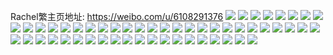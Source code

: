 Rachel繁主页地址: https://weibo.com/u/6108291376 
![](https://wx4.sinaimg.cn/mw2000/006FnLCEly1h8s7r906v0j31840ty4bm.jpg) 
![](https://wx4.sinaimg.cn/mw2000/006FnLCEly1h8s7r9emboj317m0u0487.jpg) 
![](https://wx4.sinaimg.cn/mw2000/006FnLCEly1h8s7ra3lswj31400u0wor.jpg) 
![](https://wx4.sinaimg.cn/mw2000/006FnLCEly1h8s7r9pmljj31400u0qdr.jpg) 
![](https://wx4.sinaimg.cn/mw2000/006FnLCEly1h8s7mkozp1j30ty13ywmc.jpg) 
![](https://wx4.sinaimg.cn/mw2000/006FnLCEly1h8s7rb26mvj31400u0n5p.jpg) 
![](https://wx4.sinaimg.cn/mw2000/006FnLCEly1h8s7rbi3jhj30u01viaj2.jpg) 
![](https://wx4.sinaimg.cn/mw2000/006FnLCEly1h8s7s8x7loj30u00uyjzy.jpg) 
![](https://wx4.sinaimg.cn/mw2000/006FnLCEly1h8s7rbzhgrj30u01vi18v.jpg) 
![](https://wx4.sinaimg.cn/mw2000/006FnLCEly1h8og24qqi8j30u01407a9.jpg) 
![](https://wx4.sinaimg.cn/mw2000/006FnLCEly1h8og25iiqoj30u0140n38.jpg) 
![](https://wx4.sinaimg.cn/mw2000/006FnLCEly1h8og267472j30u0140q8w.jpg) 
![](https://wx4.sinaimg.cn/mw2000/006FnLCEly1h8og27psnkj30u014079p.jpg) 
![](https://wx4.sinaimg.cn/mw2000/006FnLCEly1h8og271pnnj30u0140ag5.jpg) 
![](https://wx4.sinaimg.cn/mw2000/006FnLCEly1h8og28ujz0j30u0140gr2.jpg) 
![](https://wx4.sinaimg.cn/mw2000/006FnLCEly1h8og29b8amj30u0140wjz.jpg) 
![](https://wx4.sinaimg.cn/mw2000/006FnLCEly1h8og29uf2bj30u0140dkx.jpg) 
![](https://wx4.sinaimg.cn/mw2000/006FnLCEly1h8og2acoydj30u0140tdn.jpg) 
![](https://wx4.sinaimg.cn/mw2000/006FnLCEly1h72ceockcwj30u0140dic.jpg) 
![](https://wx4.sinaimg.cn/mw2000/006FnLCEly1h72cendim6j30u014077a.jpg) 
![](https://wx4.sinaimg.cn/mw2000/006FnLCEly1h6gdvpkghhj30u1141k6i.jpg) 
![](https://wx4.sinaimg.cn/mw2000/006FnLCEly1h6gdvonlm1j31rr2c6q64.jpg) 
![](https://wx4.sinaimg.cn/mw2000/006FnLCEly1h6gdvvfnesj31l52857wh.jpg) 
![](https://wx4.sinaimg.cn/mw2000/006FnLCEly1h5s8rpj18yj30u0140gq3.jpg) 
![](https://wx4.sinaimg.cn/mw2000/006FnLCEly1h5s8rwtcguj30n00cp0ue.jpg) 
![](https://wx4.sinaimg.cn/mw2000/006FnLCEly1h5s8ru4ha7j30u013kn2c.jpg) 
![](https://wx4.sinaimg.cn/mw2000/006FnLCEly1h5s8sxjvx3j30u0140dl9.jpg) 
![](https://wx4.sinaimg.cn/mw2000/006FnLCEly1h5s8szoacmj30u0140tfu.jpg) 
![](https://wx4.sinaimg.cn/mw2000/006FnLCEly1h5s8si4r84j30u0140gwy.jpg) 
![](https://wx4.sinaimg.cn/mw2000/006FnLCEly1h5s8srfq4kj30u0140k21.jpg) 
![](https://wx4.sinaimg.cn/mw2000/006FnLCEly1h5s8swgrtmj30u0140dr8.jpg) 
![](https://wx4.sinaimg.cn/mw2000/006FnLCEly1h410zqa8srj32c03577wj.jpg) 
![](https://wx4.sinaimg.cn/mw2000/006FnLCEly1h410zupv5uj31sc2dskjm.jpg) 
![](https://wx4.sinaimg.cn/mw2000/006FnLCEly1h410zxiflnj32c0340hdu.jpg) 
![](https://wx4.sinaimg.cn/mw2000/006FnLCEly1h3209mcrrnj30u014uk37.jpg) 
![](https://wx4.sinaimg.cn/mw2000/006FnLCEly1h3209nmaaqj30u014rnbr.jpg) 
![](https://wx4.sinaimg.cn/mw2000/006FnLCEly1h2u1yfsr0bj30u01407cb.jpg) 
![](https://wx4.sinaimg.cn/mw2000/006FnLCEly1h2u1yghejqj30u0140tf8.jpg) 
![](https://wx4.sinaimg.cn/mw2000/006FnLCEly1h2g3vdank6j30u0140qbx.jpg) 
![](https://wx4.sinaimg.cn/mw2000/006FnLCEly1h1o9u8qwebj30u014011u.jpg) 
![](https://wx4.sinaimg.cn/mw2000/006FnLCEly1h1o9u9p7v1j30u014047t.jpg) 
![](https://wx4.sinaimg.cn/mw2000/006FnLCEly1h0z9i2r9uyj31250u0k0b.jpg) 
![](https://wx4.sinaimg.cn/mw2000/006FnLCEly1h0q0cldvzzj30u01hc7c2.jpg) 
![](https://wx4.sinaimg.cn/mw2000/006FnLCEly1h0q0cmop9jj30u0191agu.jpg) 
![](https://wx4.sinaimg.cn/mw2000/006FnLCEly1h0j0aqyelaj31sc2dsb29.jpg) 
![](https://wx4.sinaimg.cn/mw2000/006FnLCEly1h0j0atssvdj32c03401kz.jpg) 
![](https://wx4.sinaimg.cn/mw2000/006FnLCEly1h0j0awt0kej31sc2ds4qp.jpg) 
![](https://wx4.sinaimg.cn/mw2000/006FnLCEly1h0j0ay6x6rj31sc2ds7wh.jpg) 
![](https://wx4.sinaimg.cn/mw2000/006FnLCEly1h0j0b3wy3rj326d2v41kz.jpg) 
![](https://wx4.sinaimg.cn/mw2000/006FnLCEly1h0j0b5qjxaj31sc2dsu0x.jpg) 
![](https://wx4.sinaimg.cn/mw2000/006FnLCEly1gwepglor6tj30u00u07ai.jpg) 
![](https://wx4.sinaimg.cn/mw2000/006FnLCEly1gwepgmyvlnj31400u049g.jpg) 
![](https://wx4.sinaimg.cn/mw2000/006FnLCEly1gwephnben4j31400u0qgj.jpg) 
